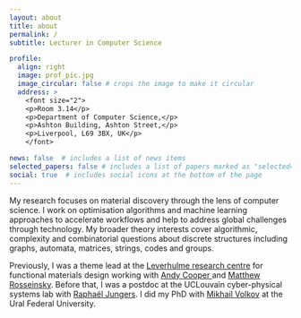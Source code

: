 ```yaml
---
layout: about
title: about
permalink: /
subtitle: Lecturer in Computer Science

profile:
  align: right
  image: prof_pic.jpg
  image_circular: false # crops the image to make it circular
  address: >
    <font size="2">
    <p>Room 3.14</p>
    <p>Department of Computer Science,</p> 
    <p>Ashton Building, Ashton Street,</p>
    <p>Liverpool, L69 3BX, UK</p>
    </font>

news: false  # includes a list of news items
selected_papers: false # includes a list of papers marked as "selected={true}"
social: true  # includes social icons at the bottom of the page
---
```


My research focuses on material discovery through the lens of computer science. 
I work on optimisation algorithms and machine learning approaches
to accelerate workflows and help to address global challenges through technology.
My broader theory interests cover algorithmic, complexity and combinatorial questions 
about discrete structures including graphs, automata, matrices, strings, codes and groups.

Previously, I was a theme lead at the 
<a href="https://www.liverpool.ac.uk/leverhulme-research-centre/"> 
Leverhulme research centre</a> for functional materials design
working with <a href="https://www.liverpool.ac.uk/cooper-group/"> Andy Cooper </a>
and <a href="https://www.liverpool.ac.uk/chemistry/research/rosseinsky-group/">
Matthew Rosseinsky</a>.
Before that, I was a postdoc at the UCLouvain cyber-physical systems lab
with <a href="https://perso.uclouvain.be/raphael.jungers/content/home">Raphaël Jungers</a>.
I did my PhD with <a href="http://csseminar.kmath.ru/volkov/">Mikhail Volkov</a> at the Ural Federal University.